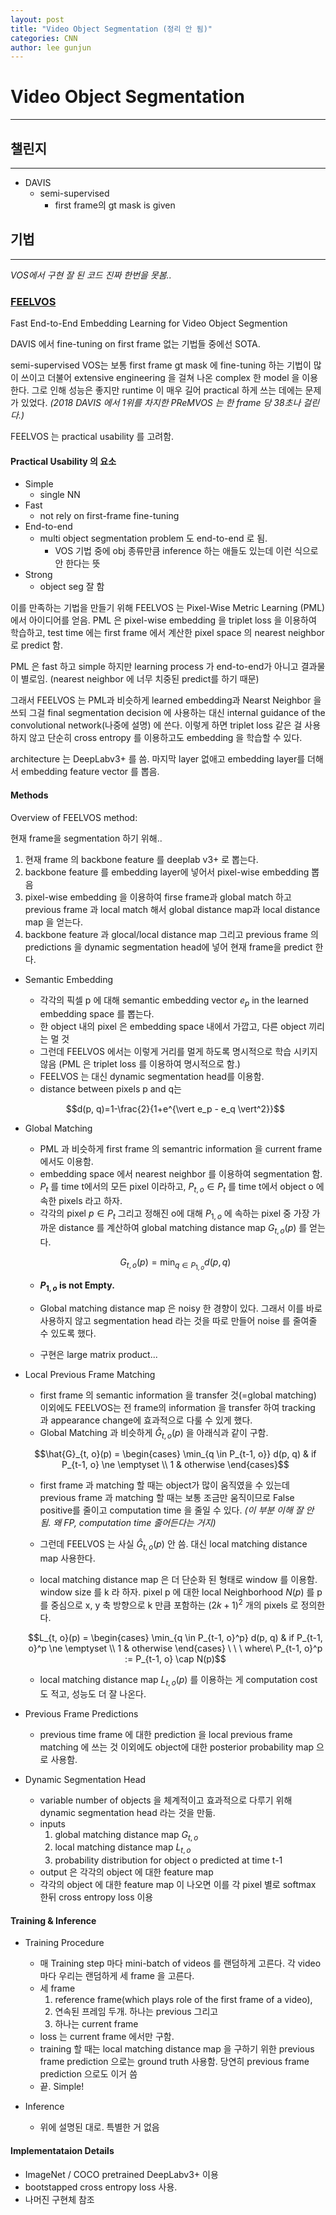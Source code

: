 ```yaml
---
layout: post
title: "Video Object Segmentation (정리 안 됨)"
categories: CNN
author: lee gunjun
---
```


# Video Object Segmentation

----

## 챌린지
----

* DAVIS
    * semi-supervised
        * first frame의 gt mask is given

## 기법
----

*VOS에서 구현 잘 된 코드 진짜 한번을 못봄..*

### [FEELVOS](https://arxiv.org/abs/1902.09513)

Fast End-to-End Embedding Learning for Video Object Segmention

DAVIS 에서 fine-tuning on first frame 없는 기법들 중에선 SOTA.

semi-supervised VOS는 보통 first frame gt mask 에 fine-tuning 하는 기법이 많이 쓰이고 더불어 extensive engineering 을 걸쳐 나온 complex 한 model 을 이용한다. 그로 인해 성능은 좋지만 runtime 이 매우 길어 practical 하게 쓰는 데에는 문제가 있었다. *(2018 DAVIS 에서 1위를 차지한 PReMVOS 는 한 frame 당 38초나 걸린다.)*

FEELVOS 는 practical usability 를 고려함.

#### Practical Usability 의 요소

* Simple
    * single NN
* Fast
    * not rely on first-frame fine-tuning
* End-to-end
    * multi object segmentation problem 도 end-to-end 로 됨.
        * VOS 기법 중에 obj 종류만큼 inference 하는 애들도 있는데 이런 식으로 안 한다는 뜻
* Strong
    * object seg 잘 함

이를 만족하는 기법을 만들기 위해 FEELVOS 는 Pixel-Wise Metric Learning (PML) 에서 아이디어를 얻음. PML 은 pixel-wise embedding 을 triplet loss 을 이용하여 학습하고, test time 에는 first frame 에서 계산한 pixel space 의 nearest neighbor 로 predict 함.

PML 은 fast 하고 simple 하지만 learning process 가 end-to-end가 아니고 결과물이 별로임. (nearest neighbor 에 너무 치중된 predict를 하기 때문)

그래서 FEELVOS 는 PML과 비슷하게 learned embedding과 Nearst Neighbor 을 쓰되 그걸 final segmentation decision 에 사용하는 대신 internal guidance of the convolutional network(나중에 설명) 에 쓴다. 이렇게 하면 triplet loss 같은 걸 사용하지 않고 단순히 cross entropy 를 이용하고도 embedding 을 학습할 수 있다.

architecture 는 DeepLabv3+ 를 씀. 마지막 layer 없애고 embedding layer를 더해서 embedding feature vector 를 뽑음.

#### Methods

Overview of FEELVOS method:

현재 frame을 segmentation 하기 위해..

1. 현재 frame 의 backbone feature 를 deeplab v3+ 로 뽑는다.
2. backbone feature 를  embedding layer에 넣어서 pixel-wise embedding 뽑음
3. pixel-wise embedding 을 이용하여 firse frame과 global match 하고 previous frame 과 local match 해서 global distance map과 local distance map 을 얻는다.
4. backbone feature 과 glocal/local distance map 그리고 previous frame 의 predictions 을 dynamic segmentation head에 넣어 현재 frame을 predict 한다.

* Semantic Embedding
    * 각각의 픽셀 p 에 대해 semantic embedding vector $e_p$ in the learned embedding space 를 뽑는다.
    * 한 object 내의 pixel 은 embedding space 내에서 가깝고, 다른 object 끼리는 멀 것
    * 그런데 FEELVOS 에서는 이렇게 거리를 멀게 하도록 명시적으로 학습 시키지 않음 (PML 은 triplet loss 를 이용하여 명시적으로 함.)
    * FEELVOS 는 대신 dynamic segmentation head를 이용함.
    * distance between pixels p and q는 
    
    $$d(p, q)=1-\frac{2}{1+e^{\vert e_p - e_q \vert^2}}$$

* Global Matching
    * PML 과 비슷하게 first frame 의 semantric information 을 current frame 에서도 이용함.
    * embedding space 에서 nearest neighbor 를 이용하여 segmentation 함.
    * $P_t$ 를 time t에서의 모든 pixel 이라하고, $P_{t, o} \in P_t$ 를 time t에서 object o 에 속한 pixels 라고 하자.
    * 각각의 pixel $p \in P_t$ 그리고 정해진 o에 대해 $P_{1, o}$ 에 속하는 pixel 중 가장 가까운 distance 를 계산하여 global matching distance map $G_{t, o}(p)$ 를 얻는다.

    $$G_{t, o}(p) = \min_{q \in P_{1, o}} d(p, q)$$

    * **$P_{1, o}$ is not Empty.**

    * Global matching distance map 은 noisy 한 경향이 있다. 그래서 이를 바로 사용하지 않고 segmentation head 라는 것을 따로 만들어 noise 를 줄여줄 수 있도록 했다.

    * 구현은 large matrix product...

* Local Previous Frame Matching
    * first frame 의 semantic information 을 transfer 것(=global matching) 이외에도 FEELVOS는 전 frame의 information 을 transfer 하여 tracking 과 appearance change에 효과적으로 다룰 수 있게 했다.
    * Global Matching 과 비슷하게 $\hat{G}_{t, o}(p)$ 을 아래식과 같이 구함.

    $$\hat{G}_{t, o}(p) = \begin{cases} \min_{q \in P_{t-1, o}} d(p, q) & if P_{t-1, o} \ne \emptyset \\ 1 & otherwise \end{cases}$$

    * first frame 과 matching 할 때는 object가 많이 움직였을 수 있는데 previous frame 과 matching 할 때는 보통 조금만 움직이므로 False positive를 줄이고 computation time 을 줄일 수 있다. *(이 부분 이해 잘 안 됨. 왜 FP, computation time 줄어든다는 거지)*

    * 그런데 FEELVOS 는 사실 $\hat{G}_{t, o}(p)$ 안 씀. 대신 local matching distance map 사용한다.

    * local matching distance map 은 더 단순화 된 형태로 window 를 이용함. window size 를 k 라 하자. pixel p 에 대한 local Neighborhood $N(p)$ 를 p를 중심으로 x, y 축 방향으로 k 만큼 포함하는 $(2k+1)^2$ 개의 pixels 로 정의한다.

    $$L_{t, o}(p) = \begin{cases} \min_{q \in P_{t-1, o}^p} d(p, q) & if P_{t-1, o}^p \ne \emptyset \\ 1 & otherwise \end{cases} \ \ \ where\ P_{t-1, o}^p := P_{t-1, o} \cap N(p)$$

    * local matching distance map $L_{t, o}(p)$ 를 이용하는 게 computation cost 도 적고, 성능도 더 잘 나온다.

* Previous Frame Predictions
    * previous time frame 에 대한 prediction 을 local previous frame matching 에 쓰는 것 이외에도 object에 대한 posterior probability map 으로 사용함.

* Dynamic Segmentation Head
    * variable number of objects 을 체계적이고 효과적으로 다루기 위해 dynamic segmentation head 라는 것을 만듦.
    * inputs
        1. global matching distance map $G_{t, o}$
        2. local matching distance map $L_{t, o}$
        3. probability distribution for object o predicted at time t-1
    * output 은 각각의 object 에 대한 feature map
    * 각각의 object 에 대한 feature map 이 나오면 이를 각 pixel 별로 softmax 한뒤 cross entropy loss 이용

#### Training & Inference

* Training Procedure
    * 매 Training step 마다 mini-batch of videos 를 랜덤하게 고른다. 각 video 마다 우리는 랜덤하게 세 frame 을 고른다.
    * 세 frame
        1. reference frame(which plays role of the first frame of a video), 
        2. 연속된 프레임 두개. 하나는 previous 그리고
        3. 하나는 current frame
    * loss 는 current frame 에서만 구함.
    * training 할 때는 local matching distance map 을 구하기 위한 previous frame prediction 으로는 ground truth 사용함. 당연히 previous frame prediction 으로도 이거 씀
    * 끝. Simple!

* Inference
    * 위에 설명된 대로. 특별한 거 없음

#### Implementataion Details

* ImageNet / COCO pretrained DeepLabv3+ 이용
* bootstapped cross entropy loss 사용.
* 나머진 구현체 참조
